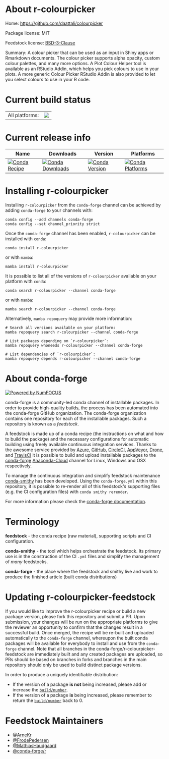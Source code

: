About r-colourpicker
====================

Home: https://github.com/daattali/colourpicker

Package license: MIT

Feedstock license: [BSD-3-Clause](https://github.com/conda-forge/r-colourpicker-feedstock/blob/main/LICENSE.txt)

Summary: A colour picker that can be used as an input in Shiny apps or Rmarkdown documents. The colour picker supports alpha opacity, custom colour palettes, and many more options. A Plot Colour Helper tool is available as an RStudio Addin, which helps you pick colours to use in your plots. A more generic Colour Picker RStudio Addin is also provided to let  you select colours to use in your R code.

Current build status
====================


<table><tr><td>All platforms:</td>
    <td>
      <a href="https://dev.azure.com/conda-forge/feedstock-builds/_build/latest?definitionId=1045&branchName=main">
        <img src="https://dev.azure.com/conda-forge/feedstock-builds/_apis/build/status/r-colourpicker-feedstock?branchName=main">
      </a>
    </td>
  </tr>
</table>

Current release info
====================

| Name | Downloads | Version | Platforms |
| --- | --- | --- | --- |
| [![Conda Recipe](https://img.shields.io/badge/recipe-r--colourpicker-green.svg)](https://anaconda.org/conda-forge/r-colourpicker) | [![Conda Downloads](https://img.shields.io/conda/dn/conda-forge/r-colourpicker.svg)](https://anaconda.org/conda-forge/r-colourpicker) | [![Conda Version](https://img.shields.io/conda/vn/conda-forge/r-colourpicker.svg)](https://anaconda.org/conda-forge/r-colourpicker) | [![Conda Platforms](https://img.shields.io/conda/pn/conda-forge/r-colourpicker.svg)](https://anaconda.org/conda-forge/r-colourpicker) |

Installing r-colourpicker
=========================

Installing `r-colourpicker` from the `conda-forge` channel can be achieved by adding `conda-forge` to your channels with:

```
conda config --add channels conda-forge
conda config --set channel_priority strict
```

Once the `conda-forge` channel has been enabled, `r-colourpicker` can be installed with `conda`:

```
conda install r-colourpicker
```

or with `mamba`:

```
mamba install r-colourpicker
```

It is possible to list all of the versions of `r-colourpicker` available on your platform with `conda`:

```
conda search r-colourpicker --channel conda-forge
```

or with `mamba`:

```
mamba search r-colourpicker --channel conda-forge
```

Alternatively, `mamba repoquery` may provide more information:

```
# Search all versions available on your platform:
mamba repoquery search r-colourpicker --channel conda-forge

# List packages depending on `r-colourpicker`:
mamba repoquery whoneeds r-colourpicker --channel conda-forge

# List dependencies of `r-colourpicker`:
mamba repoquery depends r-colourpicker --channel conda-forge
```


About conda-forge
=================

[![Powered by
NumFOCUS](https://img.shields.io/badge/powered%20by-NumFOCUS-orange.svg?style=flat&colorA=E1523D&colorB=007D8A)](https://numfocus.org)

conda-forge is a community-led conda channel of installable packages.
In order to provide high-quality builds, the process has been automated into the
conda-forge GitHub organization. The conda-forge organization contains one repository
for each of the installable packages. Such a repository is known as a *feedstock*.

A feedstock is made up of a conda recipe (the instructions on what and how to build
the package) and the necessary configurations for automatic building using freely
available continuous integration services. Thanks to the awesome service provided by
[Azure](https://azure.microsoft.com/en-us/services/devops/), [GitHub](https://github.com/),
[CircleCI](https://circleci.com/), [AppVeyor](https://www.appveyor.com/),
[Drone](https://cloud.drone.io/welcome), and [TravisCI](https://travis-ci.com/)
it is possible to build and upload installable packages to the
[conda-forge](https://anaconda.org/conda-forge) [Anaconda-Cloud](https://anaconda.org/)
channel for Linux, Windows and OSX respectively.

To manage the continuous integration and simplify feedstock maintenance
[conda-smithy](https://github.com/conda-forge/conda-smithy) has been developed.
Using the ``conda-forge.yml`` within this repository, it is possible to re-render all of
this feedstock's supporting files (e.g. the CI configuration files) with ``conda smithy rerender``.

For more information please check the [conda-forge documentation](https://conda-forge.org/docs/).

Terminology
===========

**feedstock** - the conda recipe (raw material), supporting scripts and CI configuration.

**conda-smithy** - the tool which helps orchestrate the feedstock.
                   Its primary use is in the construction of the CI ``.yml`` files
                   and simplify the management of *many* feedstocks.

**conda-forge** - the place where the feedstock and smithy live and work to
                  produce the finished article (built conda distributions)


Updating r-colourpicker-feedstock
=================================

If you would like to improve the r-colourpicker recipe or build a new
package version, please fork this repository and submit a PR. Upon submission,
your changes will be run on the appropriate platforms to give the reviewer an
opportunity to confirm that the changes result in a successful build. Once
merged, the recipe will be re-built and uploaded automatically to the
`conda-forge` channel, whereupon the built conda packages will be available for
everybody to install and use from the `conda-forge` channel.
Note that all branches in the conda-forge/r-colourpicker-feedstock are
immediately built and any created packages are uploaded, so PRs should be based
on branches in forks and branches in the main repository should only be used to
build distinct package versions.

In order to produce a uniquely identifiable distribution:
 * If the version of a package **is not** being increased, please add or increase
   the [``build/number``](https://docs.conda.io/projects/conda-build/en/latest/resources/define-metadata.html#build-number-and-string).
 * If the version of a package **is** being increased, please remember to return
   the [``build/number``](https://docs.conda.io/projects/conda-build/en/latest/resources/define-metadata.html#build-number-and-string)
   back to 0.

Feedstock Maintainers
=====================

* [@ArneKr](https://github.com/ArneKr/)
* [@FrodePedersen](https://github.com/FrodePedersen/)
* [@MathiasHaudgaard](https://github.com/MathiasHaudgaard/)
* [@conda-forge/r](https://github.com/conda-forge/r/)

